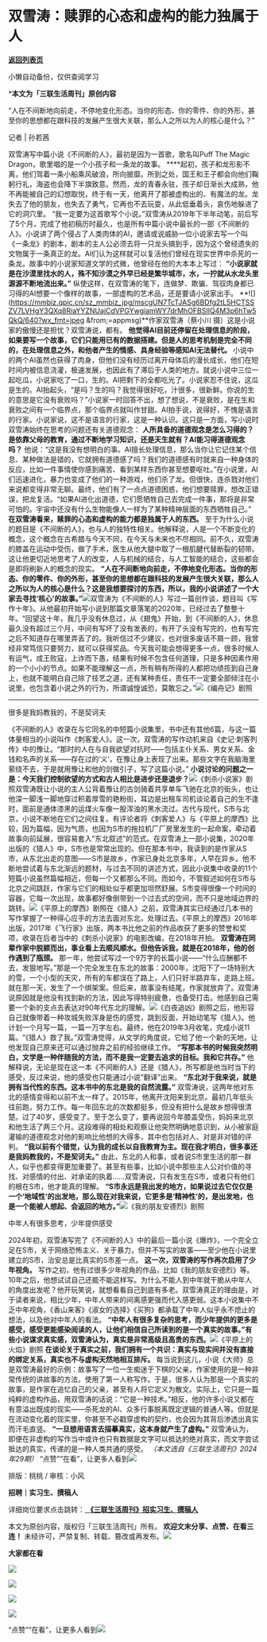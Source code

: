 # 双雪涛：赎罪的心态和虚构的能力独属于人

[**返回列表页**](/gzh/三联生活周刊)

小懒自动备份，仅供查阅学习

***本文为「三联生活周刊」原创内容**

  
  
“人在不间断地向前走，不停地变化形态。当你的形态、你的零件、你的外形，甚至你的思想都在跟科技的发展产生很大关联，那么人之所以为人的核心是什么？”  
  

记者 | 孙若茜

双雪涛写中篇小说《不间断的人》，最初是因为一首歌，歌名叫Puff The Magic Dragon，歌里唱的是一个小孩子和一条龙的故事。
****起初，孩子和龙形影不离，他们驾着一条小船乘风破浪，所向披靡。所到之处，国王和王子都会向他们鞠躬行礼，海盗也会降下半旗致意。然而，龙的青春永驻，孩子却日渐长大成熟，他不再能被自己的幻想取悦，终于有一天，他离开了那被虚构出的、有魔法的龙。龙失去了他的朋友，也失去了勇气，它再也不去玩耍，从此低垂着头，哀伤地躲进了它的洞穴里。
“我一定要为这首歌写个小说。”双雪涛从2019年下半年动笔，前后写了5个月，完成了他初稿历时最久，也是所有中篇小说中最长的一部《不间断的人》。小说讲了两个侵占了人类肉体的AI，邀请或说威胁一位小说家去写一个叫《一条龙》的剧本，剧本的主人公必须去将一只龙头搞到手，因为这个曾经遗失的文物属于一条真正的龙。AI们认为这样就可以复活他们曾经在现实世界中杀死的一条龙。故事中的小说家知道文学的式微，他曾经在他的大本本上写过：
**“小说家就是在沙漠里找水的人，殊不知沙漠之外早已经是繁华城市，水，一拧就从水龙头里源源不断地流出来。”**
纵使这样，在双雪涛的笔下，连做梦、欺骗、驾驭肉身都已习得的AI想要一个像样的故事，一部虚构的艺术品，还是要请小说家出手。
**![](https://mmbiz.qpic.cn/sz_mmbiz_jpg/mscgUN7TcTJASg6BDfg2tL5HCTSSZV7LVHgY3QXq8RiaYYZNUajCdVPGYwgiamWY7drMhOFBSIlQ4M3p6hTw5QkQ/640?wx_fmt=jpeg
&from;=appmsg)**作家双雪涛（蔡小川 摄）这是小说家的傲慢还是担忧？双雪涛说，都有。
**他觉得AI目前还停留在处理信息的阶段，如果要写一个故事，它们只能用已有的数据搭建。但是人的思考机制是完全不同的，在处理信息之外，和他者产生的情感、具身经验等感知AI无法替代。**
小说中的两个AI虽然也获得了肉身，但他们没有经历过离开母体后的漫长成长，他们在短时间内被信息浇灌，极速发展，也因此有了滞后于人类的地方。就说小说中三位一起吃瓜，小说家吃了一口，生的。AI把剩下的全都吃光了。小说家忍不住说，这瓜是生的。AI抬起头，“是吗？生的吗？我觉得很好吃，汁很多，很新鲜。你说的生的意思是它没有衰败吗？”小说家一时回答不出，想了想说，不是衰败，是在生和衰败之间有一个临界点，那个临界点就叫作甘甜。AI拍手说，说得好，不愧是语言的行家。小说家说，这不是语言的行家，这是一种认识。这只是一方面，写小说时双雪涛始终在思考的问题还有关道德观念：
**人所具备的道德观念是怎么习得的？是依靠父母的教育，通过不断地学习知识，还是天生就有？AI能习得道德观念吗？**
他说：“这是我没有想明白的事。AI擅长处理信息，那么当你让它记住某个信息、某种做法是错的，它就拥有道德感了吗？我们的道德感有时就来自一种身体的反应，比如一件事情使你感到痛苦、看到某样东西你甚至想要呕吐。”在小说里，AI们迅速进化，暴力也变成了他们的一种游戏，他们杀了龙。但很快，连杀戮对他们来说都变得非常无聊。最终，他们有了一点点道德困惑，他们想要赎罪，想改正错误，把龙复活。“如果AI进化出道德，它们愿牺牲自己去完成一件事，那将是非常可怕的。宇宙中还没有什么生物能像人一样为了某种精神层面的东西牺牲自己。”
**在双雪涛看来，赎罪的心态和虚构的能力都是独属于人的东西。**
至于为什么小说的题目是《不间断的人》，也与人的独特性相关。他解释说，人是一个不断变化的概念，这个概念在古希腊与今天不同，在今天与未来也不尽相同。前不久，双雪涛的膝盖在运动中受伤，做了手术，医生从他大腿中取了一根肌腱代替断裂的韧带。这让他更切近地思考了人的改变，人与机械的结合，与人工智能的结合，这些都会是即将刷新人的概念的现实。
**“人在不间断地向前走，不停地变化形态。当你的形态、你的零件、你的外形，甚至你的思想都在跟科技的发展产生很大关联，那么人之所以为人的核心是什么？这是我想要探讨的东西，所以，我的小说讲述了一个大家去寻找‘核心’的故事。”**[![](https://mmbiz.qpic.cn/mmbiz_jpg/c2Sib3Mp7pOPzLFOb7gEAr0ooKNmxll03ick16fkuIFQ6PY9sd9KPNTDUpPWIGJS80vzictTh7LQ1K56MfTuNHCXA/640?wx_fmt=jpeg&from;=appmsg)]()双雪涛为《不间断的人》写过一篇创作谈，题目叫《写作十年》。从他最初开始写小说到那篇文章落笔的2020年，已经过去了整整十年。“回望这十年，我几乎没有休息过，从《翅鬼》开始，到《不间断的人》，休息最久没有超过三个月，中间有写坏了没有发表的，有开了头没有写完的，也有写完之后不知道存在哪里弄丢了的。我听信过不少建议，也对很多废话不屑一顾，我曾经非常笃信只要努力，就可以获得奖品。今天我可能会想得更多一点，很多时候人有运气，成王败寇，上诈而下愚，结果有时候不包含任何道理，只是多种因素作用的一个小小的节点。如果不能理解这一点，所有稍有所得的人都把功绩揽到自己身上，也就不能明白自己除了技艺之道，还有某种责任，责任不一定要全部倾注在小说里，也包含着小说之外的行为，所谓诚惶诚恐，莫敢忘之。”![](https://mmbiz.qpic.cn/sz_mmbiz_jpg/mscgUN7TcTJASg6BDfg2tL5HCTSSZV7Lc64UB3SFibAsfGBSJNrA0mhnxQEdIZ0GlU5oib9sLZ5jCdbAic48zasqw/640?wx_fmt=jpeg&from;=appmsg)《编舟记》剧照
****

很多是我妈教我的，不是契诃夫

《不间断的人》收录在与它同名的中短篇小说集里，书中还有其他6篇，与这一篇体量相当的小说叫作《刺客爱人》。这一次，双雪涛的写作动机来自《史记·刺客列传》中的豫让。“那时的人在与自我欲望对抗时——包括主仆关系、男女关系、金钱和名声的关系——存在过的‘义’，在豫让身上表现了出来。那些文字在我脑海里萦绕不去，于是就用豫让和他的剑做引子，写了这篇小说。”
**小说讨论的问题之一是：今天我们控制欲望的方式和古人相比是进步还是退步？**![](https://mmbiz.qpic.cn/sz_mmbiz_jpg/mscgUN7TcTJASg6BDfg2tL5HCTSSZV7LoSwISNLI0FndQ8nnjw9MZ36ZyFr7Y8Jzyh5j8Qu1UQQYLeKiacuasZQ/640?wx_fmt=jpeg)《刺杀小说家》剧照双雪涛既让小说的主人公背着豫让的古剑骑着共享单车飞驰在北京的街头，也让他深一脚浅一脚地穿过积着厚雪的艳粉街，耳边是出租车司机谈论着自己的生不逢时，面前是通体漆黑的运煤火车像一股浑浊的黑水流过。古代与现代，S市与北京，小说不断地在它们之间往复。有评论者将《刺客爱人》与《平原上的摩西》比较，因为篇幅，因为气质，也因为S市的拖拉机厂厂房里发生的一起命案，牵动着故事向前延展，很容易套入“东北叙述”的范式。在双雪涛上一部小说集，2020年出版的《猎人》中，S市也是常常出现的。但在那本书中，我读到的是作家从S市，从东北出走的意图——S市是故乡，作家已身处北京多年，人早在异乡。他不断地尝试着与东北渐远的题材，与过去不同的讲述方式，因此小说集中收录的11个短篇小说虽然篇幅相近，但每一个又都那么不同。而如今，不管叙述如何在S市与北京之间跳跃，作家与它们的相处似乎都更加坦然舒展。S市变得很像一个时间的容器，它每一次出现，故事都好像倒带到一个过去式的空间，而不只是地域边界的跳转。![](https://mmbiz.qpic.cn/sz_mmbiz_jpg/mscgUN7TcTJASg6BDfg2tL5HCTSSZV7LNQQiblIdyPf4PZVtgGcrorzyhmpOR0E1NTFH0icU9V5EK8zxqDVtFvBA/640?wx_fmt=jpeg)《平原上的摩西》剧照在《猎人》之前，双雪涛其实已经通过几本书的写作掌握了一种得心应手的方法去面对东北，处理过去。《平原上的摩西》2016年出版，2017年《飞行家》出版，两本书比他之前的作品收获了更多的赞誉和奖项，收录在后者当中的《刺杀小说家》的电影改编，在2018年开拍。
**双雪涛在同辈作家中脱颖而出，事业看上去顺风顺水。但他告诉我，就是在2018年，他的创作遇到了瓶颈。**
那一年，他尝试写过一个9万字的长篇小说——“什么应酬都不去，发狠地写。”那是一个完全发生在东北的故事：2000年，沈阳下了一场特别大的雪，一个小型的天灾，所有的车都误在了路上，人们只好半路弃车，走路上班。就在那一天，发生了一个绑架案。但后来，故事没有结尾，作家就放弃了。双雪涛说原因就是他没有找到新的方法，因此写得特别疲惫，也备受打击。他感到自己需要一个新的支点去表达对90年代东北的理解。![](https://mmbiz.qpic.cn/sz_mmbiz_jpg/mscgUN7TcTJASg6BDfg2tL5HCTSSZV7LvpOvibzTsSnpucwDr9a8MJD1Iah5oEDjGMNbzlIlpqRLD1xU1DPZrBw/640?wx_fmt=jpeg)《白夜追凶》剧照之后，他形容自己就像带着一种攻城失败浑身是伤的感觉，跳到反面，开始动笔写《猎人》。他计划一个月写一篇，一篇一万字左右。最终，他在2019年3月收笔，完成小说11篇。“《猎人》救了我。”双雪涛觉得，从文学的角度说，它给了他一个新的天地，让他发现自己原来还可以通过抛弃之前的经验继续工作。
**“写那本书的时候我突然明白，文学是一种伴随我的方法，而不是我一定要去追求的目标。我和它共存。”**
他解释说，无论是现在这一本《不间断的人》还是《猎人》，所写都是他当时当下的感受，反过来说，他的感受也只能通过小说“翻译”出来。
**“东北对于我来说，就是拥有当代性的东西。这本书中的东北是我的自然流露。”**
双雪涛说，这两年他对东北的感情变得和以前不太一样了。2015年，他离开沈阳来到北京。最初几年低头往前跑，努力工作。每一年回东北的次数都挺多，但没有把什么是故乡想得很清楚。过了40岁，感受变了。至于怎么变了，要再说回今年膝盖受伤，妈妈来北京和他生活了两三个月。这段难得的相处和观察让他突然明确地意识到，从小被家庭灌输的道德观念对他的影响比他想的大得多，其中也包括对人、对是非对错的评判。
**“我以前有个错觉，认为我的成长以自我教育为主。现在我才明白，很多事还是我妈教我的，不是契诃夫。”**
由此，东北的人和事，或者说S市里生活的那一群人，似乎也都变得更加重要了。甚至有些事，比如小说中那些主人公对价值的寻找、对感情的付出、对承诺的执着……双雪涛说，只有发生在S市，或者只有他们的根在S市，他才能真的理解。
**“S市永远是我出发的地方，如果说过去它仅仅是一个‘地域性’的出发地，那么现在对我来说，它更多是‘精神性’的，是出发地，也是一个能被人想起、会返回的地方。”**![](https://mmbiz.qpic.cn/sz_mmbiz_jpg/mscgUN7TcTJASg6BDfg2tL5HCTSSZV7LPfAz4W44JPiaXiaCX6YVS8yvdE47XKqoHGv6Cx6du9SOnYmlabeDjYTg/640?wx_fmt=jpeg)《我的朋友安德烈》剧照

中年人有很多思考，少年提供感受

2024年初，双雪涛写完了《不间断的人》中的最后一篇小说《爆炸》，一个完全立足在S市，关于网络恐怖主义、关于暴力，但并不写实的故事——至少他在小说里建立的S市，治安总是比真实的S市差一点。
**这一次，双雪涛的写作再次启用了少年视角。**
写作之初，他有过很多少年视角的作品，比如《我的朋友安德烈》等。10年之后，他想试试自己还能不能这样写。为什么不能人到中年就干脆从中年人的角度出发呢？他开玩笑说，就想看看自己到底有多老。双雪涛真正的理由是，对于读者来说，相比少年，中年人带来的间离感更强而代入感更弱。这本小说集中不乏中年视角，《香山来客》《淑女的选择》《买狗》都承载了中年人似乎永不熄止的想法，以及他对中年人的看法。
**“中年人有很多复杂的思考，而少年提供的更多是感受，感受更能感染阅读的人，让他们相信自己所读到的是一个真实的故事。”有些小说谋求真实感，双雪涛认为，真实是非常高级且高贵的东西。**![](https://mmbiz.qpic.cn/sz_mmbiz_jpg/mscgUN7TcTJASg6BDfg2tL5HCTSSZV7L9XhAq5nor5JdW1GWlcOgnuia7oCJrb2ibLpaPUs8Qtib5GtAFKsVVX5Sw/640?wx_fmt=jpeg&from;=appmsg)《平原上的火焰》剧照
**在谈论关于真实之前，我们拥有一个共识：真实与现实间并没有直接的绑定关系，真实也不与虚构天然地相互排斥。**
每当说到这儿，小说《大师》总是双雪涛最好的示例：故事写了一位一生痴迷于下棋的父亲，作家使用的是一种非常传统的讲故事的方法，使用了第一人称写作。于是，很多人认为那是一个真实的故事，是作家在追忆自己的父亲，甚至有人将它定义为散文。实际上，它只是一篇纯粹的虚构作品，用双雪涛的话说：“它是一种技术。”相反，他的许多小说又都在有意溢出既成的现实——杀死龙的AI、众多行事脱离既定逻辑的普通人等。但就是在流动变化着的现实里，你甚至不必戳穿虚构的契约，也会因为其背后渗透出真实而汗毛直竖。
**“一旦想用语言去描摹真实，这本身就产生了虚构。”**
双雪涛认为，即便在非虚构的写作当中或许也只有数据是文字可以抵达的绝对真实，而文字尝试抵达的真实，传递的是一种人类共通的感受。
_（本文选自《三联生活周刊》2024年29期）_
“点赞”“在看”，让更多人看到![](https://mmbiz.qpic.cn/mmbiz_gif/c2Sib3Mp7pON9hkSZwdTibRHNZSMPyiapUCHJwlyoZVBC3SfmPmF0VKjkm3NiaToQloHFJ6icyicqZnqgXp6pSQJt5gg/640?wx_fmt=gif&from;=appmsg&wxfrom;=5&wx;_lazy=1&tp;=webp)  
  
  
  
  
  

排版：桃桃 / 审核：小风

  
 **招聘｜实习生、撰稿人**  

详细岗位要求点击跳转：[
**《三联生活周刊》招实习生、撰稿人**](http://mp.weixin.qq.com/s?__biz=MTc5MTU3NTYyMQ==&mid=2651136871&idx=3&sn=f1c0777fe9d31881e5dfca68ebc2937f&chksm=5907324d6e70bb5b3546dfe1c7b31b5fe05664bebbf36356ba9a1a352e0678444cad62875ad4&scene=21#wechat_redirect)

本文为原创内容，版权归「三联生活周刊」所有。 **欢迎文末分享、点赞、在看三连！**
未经许可，严禁复制、转载、篡改或再发布。![](https://mmbiz.qpic.cn/sz_mmbiz_png/Gg7Qtoh7Aic9ZTmAdCc80b4nD7xicgPt863QWU7oNswDx19XrjfTtSl8QwatY2EEZGuNd1WRRiapDZjcDhTnNYmBg/640?wx_fmt=other&wxfrom;=5&wx;_lazy=1&wx;_co=1&retryload;=1&tp;=webp)

 **大家都在看**

  

[![](https://mmbiz.qpic.cn/mmbiz_jpg/c2Sib3Mp7pONpdFrunWdJia5mb5KiaM0SOPpwHOqvabGZOlDvia7pBlQdYtSfRrHuR9XuTJ47x8h3k82ibV0ZKoXFJw/640?wx_fmt=other&from;=appmsg&wxfrom;=5&wx;_lazy=1&wx;_co=1&tp;=webp)](http://mp.weixin.qq.com/s?__biz=MTc5MTU3NTYyMQ==&mid=2651405557&idx=1&sn=123637628263b96b1e351806b7652621&chksm=590b2ddf6e7ca4c9f48e32c67f54d184c3b4bed1d19138dd7226984b54377821069b003b49b6&scene=21#wechat_redirect)

[![](https://mmbiz.qpic.cn/mmbiz_jpg/c2Sib3Mp7pONpdFrunWdJia5mb5KiaM0SOPNbvu8FItnIx1WBKllh4r5pdRZIiam7AFzJ7XhjT8WmAuH6Suxe62Xgg/640?wx_fmt=other&wxfrom;=5&wx;_lazy=1&wx;_co=1&tp;=webp)](http://mp.weixin.qq.com/s?__biz=MTc5MTU3NTYyMQ==&mid=2651405455&idx=1&sn=c2ed3d59c699c2af60e8264aa32f0e68&chksm=590b2da56e7ca4b30176aec88728cd02fff90f567566249b945e1bd35141a1ebb9be381d8961&scene=21#wechat_redirect)  

![](https://mmbiz.qpic.cn/sz_mmbiz_png/Gg7Qtoh7Aic9ZTmAdCc80b4nD7xicgPt86k1kgpU51hWCHjV92ryhVW35PLCvLhxLw9XDhXjgeDyZhHSx5EbRcfg/640?wx_fmt=other&wxfrom;=5&wx;_lazy=1&wx;_co=1&retryload;=1&tp;=webp)

  
[![](https://mmbiz.qpic.cn/mmbiz_png/EOuQaibPCVLyVdaUvpmv4v2HmrwqyLyb0gxvS8Tl2nYAWb9YxK1sbZ7SicW9lgiapExHvz3nrn2p9DDOKkicXpgJLg/640?wx_fmt=other&from;=appmsg&wxfrom;=5&wx;_lazy=1&wx;_co=1&tp;=webp)]()  
  
“点赞”“在看”，让更多人看到![](https://mmbiz.qpic.cn/mmbiz_gif/c2Sib3Mp7pON9hkSZwdTibRHNZSMPyiapUCHJwlyoZVBC3SfmPmF0VKjkm3NiaToQloHFJ6icyicqZnqgXp6pSQJt5gg/640?wx_fmt=gif&from;=appmsg&wxfrom;=5&wx;_lazy=1&tp;=webp)


